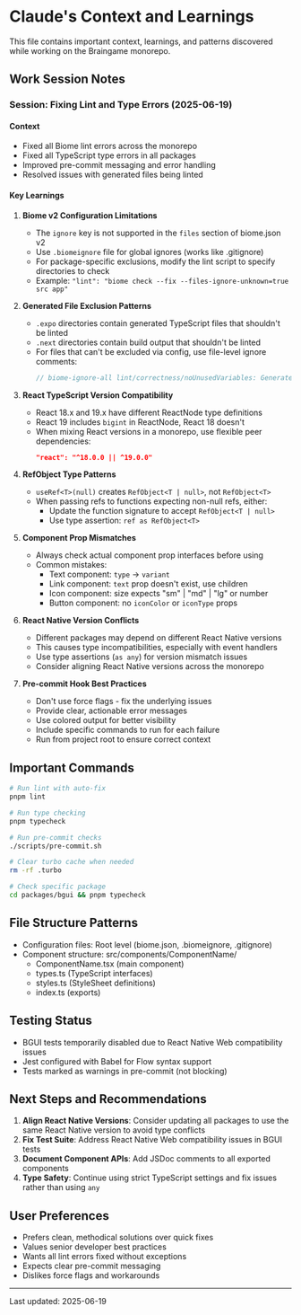 # Claude's Context and Learnings

This file contains important context, learnings, and patterns discovered while working on the Braingame monorepo.

## Work Session Notes

### Session: Fixing Lint and Type Errors (2025-06-19)

#### Context
- Fixed all Biome lint errors across the monorepo
- Fixed all TypeScript type errors in all packages
- Improved pre-commit messaging and error handling
- Resolved issues with generated files being linted

#### Key Learnings

1. **Biome v2 Configuration Limitations**
   - The `ignore` key is not supported in the `files` section of biome.json v2
   - Use `.biomeignore` file for global ignores (works like .gitignore)
   - For package-specific exclusions, modify the lint script to specify directories to check
   - Example: `"lint": "biome check --fix --files-ignore-unknown=true src app"`

2. **Generated File Exclusion Patterns**
   - `.expo` directories contain generated TypeScript files that shouldn't be linted
   - `.next` directories contain build output that shouldn't be linted
   - For files that can't be excluded via config, use file-level ignore comments:
     ```typescript
     // biome-ignore-all lint/correctness/noUnusedVariables: Generated file
     ```

3. **React TypeScript Version Compatibility**
   - React 18.x and 19.x have different ReactNode type definitions
   - React 19 includes `bigint` in ReactNode, React 18 doesn't
   - When mixing React versions in a monorepo, use flexible peer dependencies:
     ```json
     "react": "^18.0.0 || ^19.0.0"
     ```

4. **RefObject Type Patterns**
   - `useRef<T>(null)` creates `RefObject<T | null>`, not `RefObject<T>`
   - When passing refs to functions expecting non-null refs, either:
     - Update the function signature to accept `RefObject<T | null>`
     - Use type assertion: `ref as RefObject<T>`

5. **Component Prop Mismatches**
   - Always check actual component prop interfaces before using
   - Common mistakes:
     - Text component: `type` → `variant`
     - Link component: `text` prop doesn't exist, use children
     - Icon component: size expects "sm" | "md" | "lg" or number
     - Button component: no `iconColor` or `iconType` props

6. **React Native Version Conflicts**
   - Different packages may depend on different React Native versions
   - This causes type incompatibilities, especially with event handlers
   - Use type assertions (`as any`) for version mismatch issues
   - Consider aligning React Native versions across the monorepo

7. **Pre-commit Hook Best Practices**
   - Don't use force flags - fix the underlying issues
   - Provide clear, actionable error messages
   - Use colored output for better visibility
   - Include specific commands to run for each failure
   - Run from project root to ensure correct context

## Important Commands

```bash
# Run lint with auto-fix
pnpm lint

# Run type checking
pnpm typecheck

# Run pre-commit checks
./scripts/pre-commit.sh

# Clear turbo cache when needed
rm -rf .turbo

# Check specific package
cd packages/bgui && pnpm typecheck
```

## File Structure Patterns

- Configuration files: Root level (biome.json, .biomeignore, .gitignore)
- Component structure: src/components/ComponentName/
  - ComponentName.tsx (main component)
  - types.ts (TypeScript interfaces)
  - styles.ts (StyleSheet definitions)
  - index.ts (exports)

## Testing Status

- BGUI tests temporarily disabled due to React Native Web compatibility issues
- Jest configured with Babel for Flow syntax support
- Tests marked as warnings in pre-commit (not blocking)

## Next Steps and Recommendations

1. **Align React Native Versions**: Consider updating all packages to use the same React Native version to avoid type conflicts
2. **Fix Test Suite**: Address React Native Web compatibility issues in BGUI tests
3. **Document Component APIs**: Add JSDoc comments to all exported components
4. **Type Safety**: Continue using strict TypeScript settings and fix issues rather than using `any`

## User Preferences

- Prefers clean, methodical solutions over quick fixes
- Values senior developer best practices
- Wants all lint errors fixed without exceptions
- Expects clear pre-commit messaging
- Dislikes force flags and workarounds

---

Last updated: 2025-06-19